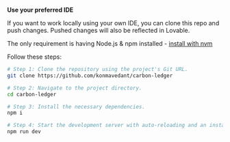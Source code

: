 **Use your preferred IDE**

If you want to work locally using your own IDE, you can clone this repo and push changes. Pushed changes will also be reflected in Lovable.

The only requirement is having Node.js & npm installed - [install with nvm](https://github.com/nvm-sh/nvm#installing-and-updating)

Follow these steps:

```sh
# Step 1: Clone the repository using the project's Git URL.
git clone https://github.com/konmavedant/carbon-ledger

# Step 2: Navigate to the project directory.
cd carbon-ledger

# Step 3: Install the necessary dependencies.
npm i

# Step 4: Start the development server with auto-reloading and an instant preview.
npm run dev
```
